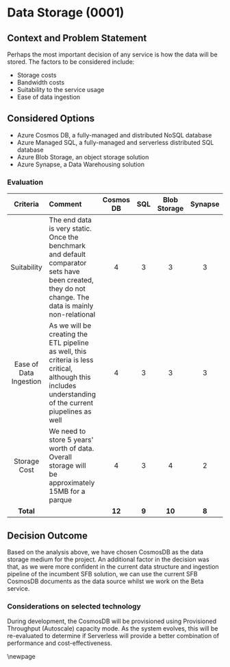 # Data Storage (0001)

## Context and Problem Statement

Perhaps the most important decision of any service is how the data will be stored. The factors to be considered include:

* Storage costs
* Bandwidth costs
* Suitability to the service usage
* Ease of data ingestion

## Considered Options

* Azure Cosmos DB, a fully-managed and distributed NoSQL database
* Azure Managed SQL, a fully-managed and serverless distributed SQL database
* Azure Blob Storage, an object storage solution
* Azure Synapse, a Data Warehousing solution

### Evaluation

| Criteria | Comment | Cosmos DB | SQL | Blob Storage | Synapse |
|:--------:|:----------------|:--:|:--:|:--:|:--:|
| Suitability | The end data is very static. Once the benchmark and default comparator sets have been created, they do not change. The data is mainly non-relational | 4 | 3 | 3 | 3 |
| Ease of Data Ingestion | As we will be creating the ETL pipeline as well, this criteria is less critical, although this includes understanding of the current piupelines as well | 4 | 3 | 3 | 3 |
| Storage Cost | We need to store 5 years' worth of data. Overall storage will be approximately 15MB for a parque  | 4 | 3 | 4 | 2 |
| **Total** | | **12** | **9** | **10** | **8** |

## Decision Outcome

Based on the analysis above, we have chosen CosmosDB as the data storage medium for the project. An additional factor in the decision was that, as we were more confident in the current data structure and ingestion pipeline of the incumbent SFB solution, we can use the current SFB CosmosDB documents as the data source whilst we work on the Beta service.

### Considerations on selected technology

During development, the CosmosDB will be provisioned using Provisioned Throughput (Autoscale) capacity mode. As the system evolves, this will be re-evaluated to determine if Serverless will provide a better combination of performance and cost-effectiveness.

<!-- Leave the rest of this page blank -->
\newpage
